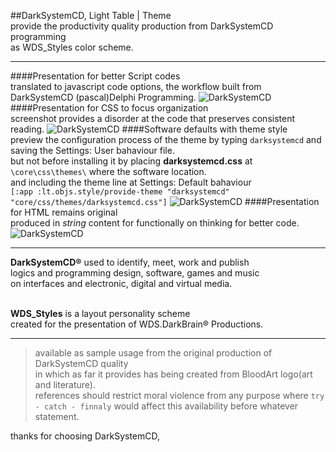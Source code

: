 ##DarkSystemCD, Light Table | Theme<br />
provide the productivity quality production from DarkSystemCD programming<br />
as WDS_Styles color scheme.

---

####Presentation for better Script codes<br />
translated to javascript code options, the workflow built from DarkSystemCD (pascal)Delphi Programming.
![DarkSystemCD](http://i482.photobucket.com/albums/rr181/wdhells/CustomThemes/darksystemcd-lighttable-theme/darksystemcd_lighttable_theme_1.jpg~original)
####Presentation for CSS to focus organization<br />
screenshot provides a disorder at the code that preserves consistent reading.
![DarkSystemCD](http://i482.photobucket.com/albums/rr181/wdhells/CustomThemes/darksystemcd-lighttable-theme/darksystemcd_lighttable_theme_2.jpg~original)
####Software defaults with theme style<br />
preview the configuration process of the theme by typing `darksystemcd` and saving the Settings: User bahaviour file.<br />
but not before installing it by placing **darksystemcd.css** at `\core\css\themes\` where the software location.<br />
and including the theme line at Settings: Default bahaviour<br />
`[:app :lt.objs.style/provide-theme "darksystemcd" "core/css/themes/darksystemcd.css"]`
![DarkSystemCD](http://i482.photobucket.com/albums/rr181/wdhells/CustomThemes/darksystemcd-lighttable-theme/darksystemcd_lighttable_theme_3.jpg~original)
####Presentation for HTML remains original<br />
produced in *string* content for functionally on thinking for better code.
![DarkSystemCD](http://i482.photobucket.com/albums/rr181/wdhells/CustomThemes/darksystemcd-lighttable-theme/darksystemcd_lighttable_theme_4.jpg~original)

---

**DarkSystemCD&#174;** used to identify, meet, work and publish<br />
logics and programming design, software, games and music<br />
on interfaces and electronic, digital and virtual media.<br /><br />

**WDS_Styles** is a layout personality scheme<br />
created for the presentation of WDS.DarkBrain&#174; Productions.<br />

---

> available as sample usage from the original production of DarkSystemCD quality<br />
in which as far it provides has being created from BloodArt logo(art and literature).<br />
references should restrict moral violence from any purpose where `try - catch - finnaly` would affect this availability before whatever statement.

thanks for choosing DarkSystemCD,
